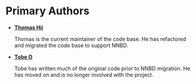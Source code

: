 Primary Authors
===============

* __[Thomas Hii](dukefirehawk.apps@gmail.com)__

    Thomas is the current maintainer of the code base. He has refactored and migrated the
    code base to support NNBD.

* __[Tobe O](thosakwe@gmail.com)__

    Tobe has written much of the original code prior to NNBD migration. He has moved on and
    is no longer involved with the project.
